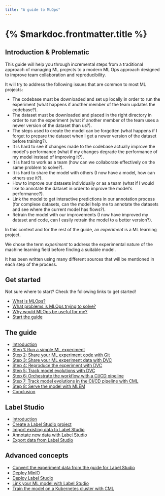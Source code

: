 ```yaml
---
title: "A guide to MLOps"
---
```


# {% $markdoc.frontmatter.title %}

## Introduction & Problematic

This guide will help you through incremental steps from a traditional approach of managing ML projects to a modern ML Ops approach designed to improve team collaboration and reproducibility.

It will try to address the following issues that are common to most ML projects:

- The codebase must be downloaded and set up locally in order to run the experiment (what happens if another member of the team updates the codebase?).
- The dataset must be downloaded and placed in the right directory in order to run the experiment (what if another member of the team uses a newer version of the dataset than us?).
- The steps used to create the model can be forgotten (what happens if I forget to prepare the dataset when I get a newer version of the dataset before training?).
- It is hard to see if changes made to the codebase actually improve the model's performance (what if my changes degrade the performance of my model instead of improving it?).
- It is hard to work as a team (how can we collaborate effectively on the same problem to solve?).
- It is hard to share the model with others (I now have a model, how can others use it?).
- How to improve our datasets individually or as a team (what if I would like to annotate the dataset in order to improve the model's performance?).
- Link the model to get interactive predictions in our annotation process (for complexe datasets, can the model help me to annotate the datasets and see where the current model has flows?).
- Retrain the model with our improvements (I now have improved my dataset and code, can I easily retrain the model to a better version?).

In this context and for the rest of the guide, an _experiment_ is a ML learning project.

We chose the term _experiment_ to address the experimental nature of the machine learning field before finding a suitable model.

It has been written using many different sources that will be mentioned in each step of the process.

## Get started

Not sure where to start? Check the following links to get started!

- [What is MLOps?](/get-started/what-is-mlops)
- [What problems is MLOps trying to solve?](/get-started/what-problems-is-mlops-trying-to-solve)
- [Why would MLOps be useful for me?](/get-started/why-would-mlops-be-useful-for-me)
- [Start the guide](#the-guide)

## The guide

- [Introduction](/the-guide/introduction)
- [Step 1: Run a simple ML experiment](/the-guide/step-1-run-a-simple-ml-experiment)
- [Step 2: Share your ML experiment code with Git](/the-guide/step-2-share-your-ml-experiment-code-with-git)
- [Step 3: Share your ML experiment data with DVC](/the-guide/step-3-share-your-ml-experiment-data-with-dvc)
- [Step 4: Reproduce the experiment with DVC](/the-guide/step-4-reproduce-the-experiment-with-dvc)
- [Step 5: Track model evolutions with DVC](/the-guide/step-5-track-model-evolutions-with-dvc)
- [Step 6: Orchestrate the workflow with a CI/CD pipeline](/the-guide/step-6-orchestrate-the-workflow-with-a-cicd-pipeline)
- [Step 7: Track model evolutions in the CI/CD pipeline with CML](/the-guide/step-7-track-model-evolutions-in-the-cicd-pipeline-with-cml)
- [Step 8: Serve the model with MLEM](/the-guide/step-8-serve-the-model-with-mlem)
- [Conclusion](/the-guide/conclusion)

## Label Studio

- [Introduction](/label-studio/introduction)
- [Create a Label Studio project](/label-studio/create-a-label-studio-project)
- [Import existing data to Label Studio](/label-studio/import-existing-data-to-label-studio)
- [Annotate new data with Label Studio](/label-studio/annotate-new-data-with-label-studio)
- [Export data from Label Studio](/label-studio/export-data-from-label-studio)

## Advanced concepts

- [Convert the experiment data from the guide for Label Studio](/advanced-concepts/convert-the-experiment-data-from-the-guide-for-label-studio)
- [Deploy MinIO](/advanced-concepts/deploy-minio)
- [Deploy Label Studio](/advanced-concepts/deploy-label-studio)
- [Link your ML model with Label Studio](/advanced-concepts/link-your-ml-model-with-label-studio)
- [Train the model on a Kubernetes cluster with CML](/advanced-concept)
